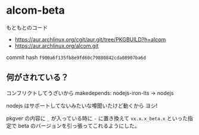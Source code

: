 # alcom-beta

もともとのコード

- https://aur.archlinux.org/cgit/aur.git/tree/PKGBUILD?h=alcom
- https://aur.archlinux.org/alcom.git

commit hash `f900a6f135fb8e9fd60c79880842cda08907ba6d`

## 何がされている？

コンフリクトしてうざいから makedepends: nodejs-iron-lts -> nodejs

nodejs はサポートしてないみたいな噂聞いたけど動くから ヨシ!

pkgver の内容に `_` が入っている時に `-`  に置き換えて `vx.x.x_beta.x` といった指定で beta のバージョンを引っ張ってこれるようにした。

